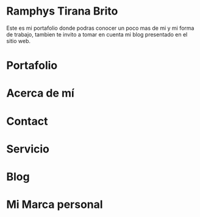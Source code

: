 # Ramphys Tirana Brito
Este es mi portafolio donde podras conocer un poco mas de mi y mi forma de trabajo, 
tambien te invito a tomar en cuenta mi blog presentado en el sitio web.

# Portafolio
# Acerca de mí 
# Contact
# Servicio
# Blog
# Mi Marca personal
